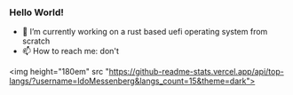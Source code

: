 ### Hello World!

- 🔭 I’m currently working on a rust based uefi operating system  from scratch
- 📫 How to reach me: don't

<img height="180em" src "https://github-readme-stats.vercel.app/api/top-langs/?username=IdoMessenberg&langs_count=15&theme=dark">
